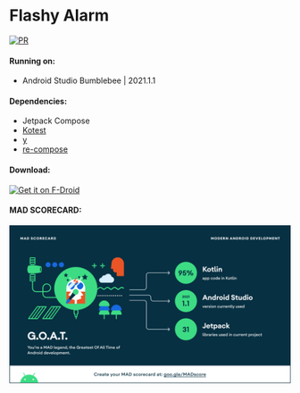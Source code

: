Flashy Alarm
============

[![PR](https://github.com/whyrising/flashy-alarm/actions/workflows/PR.yml/badge.svg)](https://github.com/whyrising/flashy-alarm/actions/workflows/PR.yml)

#### Running on:

* Android Studio Bumblebee | 2021.1.1

#### Dependencies:

* Jetpack Compose
* [Kotest](https://kotest.io/)
* [y](https://github.com/whyrising/y)
* [re-compose](https://github.com/whyrising/re-compose)

#### Download:

[<img src="https://fdroid.gitlab.io/artwork/badge/get-it-on.png"
     alt="Get it on F-Droid"
     height="70">](https://f-droid.org/packages/com.github.whyrising.flashyalarm/)

#### MAD SCORECARD:

![summary](docs/mad_scorecard/summary.png)
